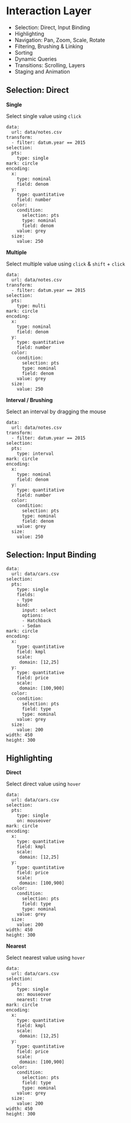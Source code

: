 # Interaction Layer

- Selection: Direct, Input Binding
- Highlighting
- Navigation: Pan, Zoom, Scale, Rotate
- Filtering, Brushing & Linking
- Sorting
- Dynamic Queries
- Transitions: Scrolling, Layers
- Staging and Animation


## Selection: Direct

**Single**

Select single value using `click`

```vis
data:
  url: data/notes.csv
transform:
  - filter: datum.year == 2015
selection:
  pts:
    type: single
mark: circle
encoding:
  x:
    type: nominal
    field: denom
  y:
    type: quantitative
    field: number
  color:
    condition:
      selection: pts
      type: nominal
      field: denom
    value: grey
  size:
    value: 250
```

**Multiple**

Select multiple value using `click` & `shift` + `click`

```vis
data:
  url: data/notes.csv
transform:
  - filter: datum.year == 2015
selection:
  pts:
    type: multi
mark: circle
encoding:
  x:
    type: nominal
    field: denom
  y:
    type: quantitative
    field: number
  color:
    condition:
      selection: pts
      type: nominal
      field: denom
    value: grey
  size:
    value: 250
```
**Interval / Brushing**

Select an interval by dragging the mouse

```vis
data:
  url: data/notes.csv
transform:
  - filter: datum.year == 2015
selection:
  pts:
    type: interval
mark: circle
encoding:
  x:
    type: nominal
    field: denom
  y:
    type: quantitative
    field: number
  color:
    condition:
      selection: pts
      type: nominal
      field: denom
    value: grey
  size:
    value: 250
```

## Selection: Input Binding

```vis
data:
  url: data/cars.csv
selection:
  pts:
    type: single
    fields:
    - type
    bind: 
      input: select
      options: 
      - Hatchback
      - Sedan
mark: circle
encoding:
  x:
    type: quantitative
    field: kmpl
    scale:
     domain: [12,25]
  y:
    type: quantitative
    field: price
    scale:
     domain: [100,900]
  color:
    condition:
      selection: pts
      field: type
      type: nominal
    value: grey
  size:
    value: 200
width: 450
height: 300
```

## Highlighting

**Direct**

Select direct value using `hover`

```vis
data:
  url: data/cars.csv
selection:
  pts:
    type: single
    on: mouseover
mark: circle
encoding:
  x:
    type: quantitative
    field: kmpl
    scale:
     domain: [12,25]
  y:
    type: quantitative
    field: price
    scale:
     domain: [100,900]
  color:
    condition:
      selection: pts
      field: type
      type: nominal
    value: grey
  size:
    value: 200
width: 450
height: 300
```

**Nearest**

Select nearest value using `hover`


```vis
data:
  url: data/cars.csv
selection:
  pts:
    type: single
    on: mouseover
    nearest: true
mark: circle
encoding:
  x:
    type: quantitative
    field: kmpl
    scale:
     domain: [12,25]
  y:
    type: quantitative
    field: price
    scale:
     domain: [100,900]
  color:
    condition:
      selection: pts
      field: type
      type: nominal
    value: grey
  size:
    value: 200
width: 450
height: 300
```
